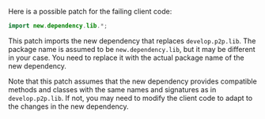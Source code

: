 Here is a possible patch for the failing client code:
```java
import new.dependency.lib.*;
```
This patch imports the new dependency that replaces `develop.p2p.lib`. The package name is assumed to be `new.dependency.lib`, but it may be different in your case. You need to replace it with the actual package name of the new dependency.

Note that this patch assumes that the new dependency provides compatible methods and classes with the same names and signatures as in `develop.p2p.lib`. If not, you may need to modify the client code to adapt to the changes in the new dependency.